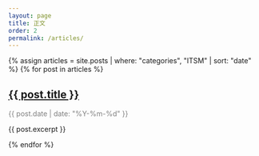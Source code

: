 ```yaml
---
layout: page
title: 正文
order: 2
permalink: /articles/
---
```


{% assign articles = site.posts | where: "categories", "ITSM" | sort: "date" %}
{% for post in articles %}
  <h2><a href="{{ post.url }}">{{ post.title }}</a></h2>
  <p style="color: gray;">{{ post.date | date: "%Y-%m-%d" }}</p>
  <p>{{ post.excerpt }}</p>
{% endfor %}
